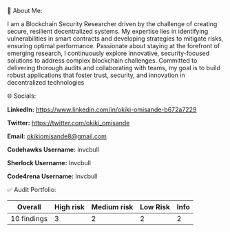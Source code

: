 💫 About Me:

I am a Blockchain Security Researcher driven by the challenge of creating secure, resilient decentralized systems. 
My expertise lies in identifying vulnerabilities in smart contracts and developing strategies to mitigate risks, ensuring optimal performance. 
Passionate about staying at the forefront of emerging research, I continuously explore innovative, security-focused solutions to address complex blockchain challenges. Committed to delivering thorough audits and collaborating with teams, my goal is to build robust applications that foster trust, security, and innovation in decentralized technologies



🌐 Socials:

**LinkedIn:** https://www.linkedin.com/in/okiki-omisande-b672a7229 

**Twitter:**  https://twitter.com/okiki_omisande

**Email:** okikiomisande8@gmail.com

**Codehawks Username:**  invcbull

**Sherlock Username:** Invcbull

**Code4rena Username:** Invcbull



✅ Audit Portfolio:

| Overall | High risk | Medium risk |  Low Risk |  Info |
| -------- | -------- | -------- | -------- | -------- |
| 10 findings | 3 | 2 | 2 | 2 | 2 |





